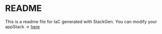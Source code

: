 # README
This is a readme file for IaC generated with StackGen.
You can modify your appStack -> [here](http://main.dev.stackgen.com/appstacks/2675974b-151a-4eb4-9059-1309a1b27dba)

